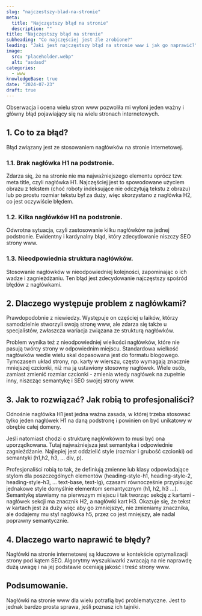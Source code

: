 ```yaml
---
slug: "najczestszy-blad-na-stronie"
meta:
  title: "Najczęstszy błąd na stronie"
  description: ""
title: "Najczęstszy błąd na stronie"
subheading: "Co najczęściej jest źle zrobione?"
leading: "Jaki jest najczęstszy błąd na stronie www i jak go naprawić?"
image:
  src: "placeholder.webp"
  alt: "asdasd"
categories:
  - www
knowledgeBase: true
date: "2024-07-23"
draft: true
---
```


Obserwacja i ocena wielu stron www pozwoliła mi wyłoni jeden ważny i główny błąd pojawiający się na wielu stronach internetowych.

## 1. Co to za błąd?

Błąd związany jest ze stosowaniem nagłówków na stronie internetowej.

### 1.1. Brak nagłówka H1 na podstronie.

Zdarza się, że na stronie nie ma najważniejszego elementu oprócz tzw. meta title, czyli nagłówka H1. Najczęściej jest to spowodowane użyciem obrazu z tekstem (choć roboty indeksujące nie odczytują tekstu z obrazu) lub po prostu rozmiar tekstu był za duży, więc skorzystano z nagłówka H2, co jest oczywiście błędem.

### 1.2. Kilka nagłówków H1 na podstronie.

Odwrotna sytuacja, czyli zastosowanie kilku nagłówków na jednej podstronie. Ewidentny i kardynalny błąd, który zdecydowanie niszczy SEO strony www.

### 1.3. Nieodpowiednia struktura nagłówków.

Stosowanie nagłówków w nieodpowiedniej kolejności, zapominając o ich wadze i zagnieżdżaniu. Ten błąd jest zdecydowanie najczęstszy spośród błędów z nagłówkami.

## 2. Dlaczego występuje problem z nagłówkami?

Prawdopodobnie z niewiedzy. Występuje on częściej u laików, którzy samodzielnie stworzyli swoją stronę www, ale zdarza się także u specjalistów, zwłaszcza wariacja związana ze strukturą nagłówków.

Problem wynika też z nieodpowiedniej wielkości nagłówków, które nie pasują twórcy strony w odpowiednim miejscu. Standardowa wielkość nagłówków wedle wielu skal dopasowana jest do formatu blogowego. Tymczasem układ strony, np. karty w wierszu, często wymagają znacznie mniejszej czcionki, niż ma ją ustawiony stosowny nagłówek. Wiele osób, zamiast zmienić rozmiar czcionki - zmienia wtedy nagłówek na zupełnie inny, niszcząc semantykę i SEO swojej strony www.

## 3. Jak to rozwiązać? Jak robią to profesjonaliści?

Odnośnie nagłówka H1 jest jedna ważna zasada, w której trzeba stosować tylko jeden nagłówek H1 na daną podstronę i powinien on być unikatowy w obrębie całej domeny.

Jeśli natomiast chodzi o strukturę nagłówkówm to musi być ona uporządkowana. Tutaj najważniejsza jest semantyka i odpowiednie zagnieżdżanie. Najlepiej jest oddzielić style (rozmiar i grubość czcionki) od semantyki (h1,h2, h3, ... div, p).

Profesjonaliści robią to tak, że definiują zmienne lub klasy odpowiadające stylom dla poszczególnych elementów (heading-style-h1, heading-style-2, heading-style-h3, ... text-base, text-lg), czasami równocześnie przypisując jednakowe style domyślnie elementom semantycznym (h1, h2, h3 ...). Semantykę stawiamy na pierwszym miejscu i tak tworząc sekcję z kartami - nagłówek sekcji ma znacznik H2, a nagłówki kart H3. Okazuje się, że tekst w kartach jest za duży więc aby go zmniejszyć, nie zmieniamy znacznika, ale dodajemy mu styl nagłówka h5, przez co jest mniejszy, ale nadal poprawny semantycznie.

## 4. Dlaczego warto naprawić te błędy?

Nagłówki na stronie internetowej są kluczowe w kontekście optymalizacji strony pod kątem SEO. Algorytmy wyszukiwarki zwracają na nie naprawdę dużą uwagę i na jej podstawie oceniają jakość i treść strony www.

## Podsumowanie.

Nagłówki na stronie www dla wielu potrafią być problematyczne. Jest to jednak bardzo prosta sprawa, jeśli poznasz ich tajniki.
